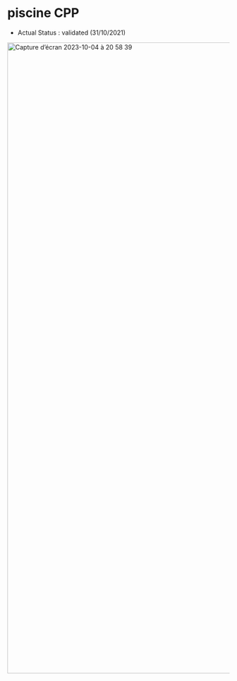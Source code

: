 # piscine CPP

- Actual Status : validated (31/10/2021)

<img width="1429" alt="Capture d’écran 2023-10-04 à 20 58 39" src="https://github.com/malatinipro/piscine_CPP/assets/77189438/fa832aa7-0af0-4006-adcf-d00d04c2e336">
